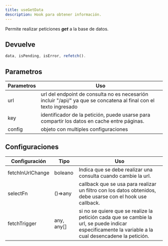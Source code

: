 ```yaml
---
title: useGetData
description: Hook para obtener información.
---
```


Permite realizar peticiones **_get_** a la base de datos.

## Devuelve

```js
data, isPending, isError, refetch().
```

## Parametros

| Parametros | Uso                                                                                                               |
| ---------- | ----------------------------------------------------------------------------------------------------------------- |
| url        | url del endpoint de consulta no es necesarión incluir "/api/" ya que se concatena al final con el texto ingresado |
| key        | identificador de la petición, puede usarse para compartir los datos en cache entre páginas.                       |
| config     | objeto con multiples configuraciones                                                                              |

## Configuraciones

| Configuración    | Tipo       | Uso                                                                                                                                                   |
| ---------------- | ---------- | ----------------------------------------------------------------------------------------------------------------------------------------------------- |
| fetchInUrlChange | boleano    | Indica que se debe realizar una consulta cuando cambie la url.                                                                                        |
| selectFn         | ()=>any    | callback que se usa para realizar un filtro con los datos obtenidos, debe usarse con el hook use callback.                                            |
| fetchTrigger     | any, any[] | si no se quiere que se realize la petición cada que se cambie la url, se puede indicar especificamente la variable a la cual desencadene la petición. |
